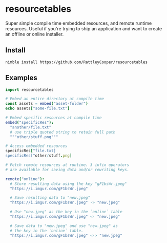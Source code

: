 # resourcetables
 Super simple compile time embedded resources, and remote runtime resources. Useful if you're trying to ship an application and want to create an offline or online installer.

## Install

`nimble install https://github.com/RattleyCooper/resourcetables`

## Examples

```nim
import resourcetables

# Embed an entire directory at compile time
const assets = embed("asset-folder")
echo assets["some-file.txt"]

# Embed specific resources at compile time
embed("specificRes"):
  "another/file.txt"
  # use triple quoted string to retain full path
  """other/stuff.png"""  

# Access embedded resources
specificRes["file.txt]
specificRes["other/stuff.png]

# Fetch remote resources at runtime. 3 infix operators
# are available for saving data and/or rewriting keys.

remote("online"):
  # Store resulting data using the key "gF1bsWr.jpeg"
  "https://i.imgur.com/gF1bsWr.jpeg"

  # Save resulting data to "new.jpeg"
  "https://i.imgur.com/gF1bsWr.jpeg" -> "new.jpeg"

  # Use "new.jpeg" as the key in the `online` table
  "https://i.imgur.com/gF1bsWr.jpeg" <- "new.jpeg"

  # Save data to "new.jpeg" and use "new.jpeg" as 
  # the key in the `online` table.
  "https://i.imgur.com/gF1bsWr.jpeg" <-> "new.jpeg"   
```
